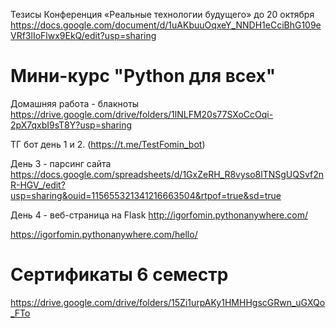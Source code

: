 Тезисы Конференция «Реальные технологии будущего» до 20 октября 
https://docs.google.com/document/d/1uAKbuuOqxeY_NNDH1eCciBhG109eVRf3lIoFlwx9EkQ/edit?usp=sharing

# Мини-курс "Python для всех"

Домашняя работа - блакноты 
https://drive.google.com/drive/folders/1lNLFM20s77SXoCcOqi-2pX7qxbI9sT8Y?usp=sharing

ТГ бот день 1 и 2. (https://t.me/TestFomin_bot)

День 3 - парсинг сайта https://docs.google.com/spreadsheets/d/1GxZeRH_R8vyso8lTNSgUQSvf2nR-HGV_/edit?usp=sharing&ouid=115655321341216663504&rtpof=true&sd=true

День 4 - веб-страница на Flask http://igorfomin.pythonanywhere.com/ 

https://igorfomin.pythonanywhere.com/hello/

# Сертификаты 6 семестр
https://drive.google.com/drive/folders/15Zi1urpAKy1HMHHgscGRwn_uGXQo_FTo

